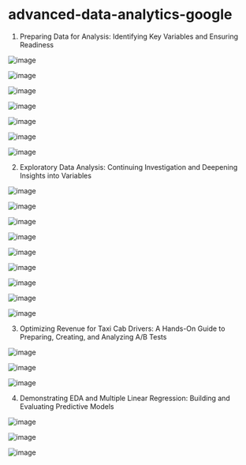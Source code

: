 # advanced-data-analytics-google

1. Preparing Data for Analysis: Identifying Key Variables and Ensuring Readiness

![image](https://github.com/user-attachments/assets/0b3474b5-80cd-4247-9a5c-9af06b4b1c83)

![image](https://github.com/user-attachments/assets/4333e33d-8415-48df-9e9f-d48cc83a21f9)

![image](https://github.com/user-attachments/assets/0c4c5631-2562-4c99-a6ec-0fd9b8ec820e)

![image](https://github.com/user-attachments/assets/cb39bf37-e4f8-4cdc-bd06-c952c391f69c)

![image](https://github.com/user-attachments/assets/aafb0387-e379-41e0-8edb-2637fa05cbb4)

![image](https://github.com/user-attachments/assets/33c6fff3-e0e7-4628-8460-d2a5ba705c95)

![image](https://github.com/user-attachments/assets/7bf6c7a7-2087-4eb5-b2e0-7ce3960a424a)

2. Exploratory Data Analysis: Continuing Investigation and Deepening Insights into Variables

![image](https://github.com/user-attachments/assets/96e382d4-90fb-47f4-88c5-c52d606b9cb2)

![image](https://github.com/user-attachments/assets/7d2763a3-d9ee-43ab-ab71-a0c6635fa42b)

![image](https://github.com/user-attachments/assets/b28f2c27-ad93-47a0-a293-8c4d90e8a098)

![image](https://github.com/user-attachments/assets/111a8112-c109-43ab-bde6-fd0df88cd2c6)

![image](https://github.com/user-attachments/assets/b3343dcc-14e4-40b2-9b26-0e5a5814c60f)

![image](https://github.com/user-attachments/assets/e7f4b72f-a94d-4a60-9529-2940fb03787d)

![image](https://github.com/user-attachments/assets/fcfdae61-8680-4b2b-afdf-b1bf78c779a0)

![image](https://github.com/user-attachments/assets/c8640dbd-1cd7-4c1f-9bd9-7d8518fa37ee)

![image](https://github.com/user-attachments/assets/f60d3fac-3ede-4152-b2d4-5c8c7ff392a9)

3. Optimizing Revenue for Taxi Cab Drivers: A Hands-On Guide to Preparing, Creating, and Analyzing A/B Tests

![image](https://github.com/user-attachments/assets/7a3329d1-2c68-4f37-b566-d272c04e18fa)

![image](https://github.com/user-attachments/assets/a84ef03c-1a29-4595-a03e-b9196c634ba2)

![image](https://github.com/user-attachments/assets/215ef199-2cc6-45fd-a1a5-48f9aea693e4)

4. Demonstrating EDA and Multiple Linear Regression: Building and Evaluating Predictive Models

![image](https://github.com/user-attachments/assets/0aa391f9-2e85-4b79-a900-b2dd4a32d745)

![image](https://github.com/user-attachments/assets/9fdf7eb2-51b5-40c1-9521-b0c8a1a94d77)

![image](https://github.com/user-attachments/assets/5eb6a092-1f54-4283-bb56-6a6f97942058)







